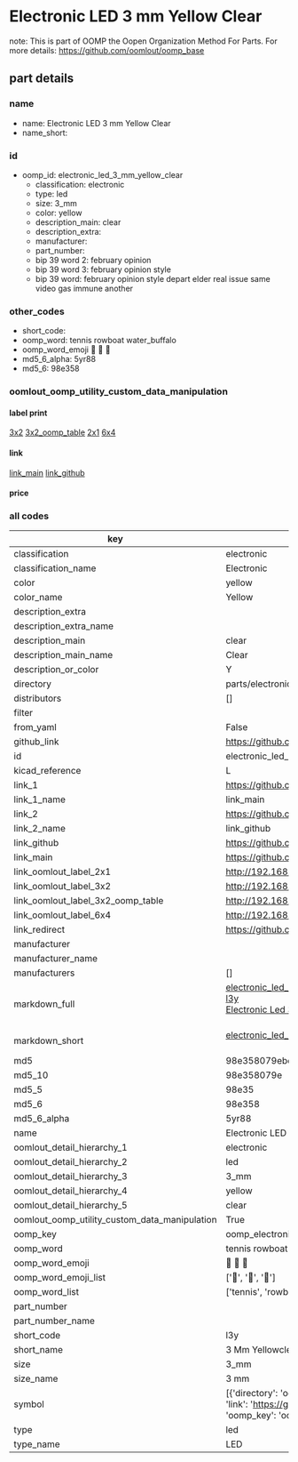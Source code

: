 # Electronic LED 3 mm Yellow Clear  

note: This is part of OOMP the Oopen Organization Method For Parts. For more details: https://github.com/oomlout/oomp_base

##  part details
  







### name
* name: Electronic LED 3 mm Yellow Clear
* name_short: 
### id
* oomp_id: electronic_led_3_mm_yellow_clear
  * classification: electronic
  * type: led
  * size: 3_mm
  * color: yellow
  * description_main: clear
  * description_extra: 
  * manufacturer: 
  * part_number: 
  * bip 39 word 2: february opinion
  * bip 39 word 3: february opinion style
  * bip 39 word: february opinion style depart elder real issue same video gas immune another

### other_codes
* short_code: 
* oomp_word: tennis rowboat water_buffalo
* oomp_word_emoji :tennis: :rowboat: :water_buffalo:
* md5_6_alpha: 5yr88
* md5_6: 98e358






### oomlout_oomp_utility_custom_data_manipulation
#### label print
[3x2](http://192.168.1.245:1112/?label=oomp%205yr88)
[3x2_oomp_table](http://192.168.1.108:1112/?label=oomp%205yr88)
[2x1](http://192.168.1.242:1112/?label=oomp%205yr88)
[6x4](http://192.168.1.55:1112/?label=oomp%205yr88)    

#### link

[link_main](https://github.com/oomlout/oomlout_oomp_version_1_messy/tree/main/parts/electronic_led_3_mm_yellow_clear) [link_github](https://github.com/oomlout/oomlout_oomp_version_1_messy/tree/main/parts/electronic_led_3_mm_yellow_clear)                             

#### price







### all codes 
| key | value |  
| --- | --- |  
| classification | electronic |  
| classification_name | Electronic |  
| color | yellow |  
| color_name | Yellow |  
| description_extra |  |  
| description_extra_name |  |  
| description_main | clear |  
| description_main_name | Clear |  
| description_or_color | Y  |  
| directory | parts/electronic_led_3_mm_yellow_clear |  
| distributors | [] |  
| filter |  |  
| from_yaml | False |  
| github_link | https://github.com/oomlout/oomlout_oomp_part_src/tree/main/parts/electronic_led_3_mm_yellow_clear |  
| id | electronic_led_3_mm_yellow_clear |  
| kicad_reference | L |  
| link_1 | https://github.com/oomlout/oomlout_oomp_version_1_messy/tree/main/parts/electronic_led_3_mm_yellow_clear |  
| link_1_name | link_main |  
| link_2 | https://github.com/oomlout/oomlout_oomp_version_1_messy/tree/main/parts/electronic_led_3_mm_yellow_clear |  
| link_2_name | link_github |  
| link_github | https://github.com/oomlout/oomlout_oomp_version_1_messy/tree/main/parts/electronic_led_3_mm_yellow_clear |  
| link_main | https://github.com/oomlout/oomlout_oomp_version_1_messy/tree/main/parts/electronic_led_3_mm_yellow_clear |  
| link_oomlout_label_2x1 | http://192.168.1.242:1112/?label=oomp%205yr88 |  
| link_oomlout_label_3x2 | http://192.168.1.245:1112/?label=oomp%205yr88 |  
| link_oomlout_label_3x2_oomp_table | http://192.168.1.108:1112/?label=oomp%205yr88 |  
| link_oomlout_label_6x4 | http://192.168.1.55:1112/?label=oomp%205yr88 |  
| link_redirect | https://github.com/oomlout/oomlout_oomp_version_1_messy/tree/main/parts/electronic_led_3_mm_yellow_clear |  
| manufacturer |  |  
| manufacturer_name |  |  
| manufacturers | [] |  
| markdown_full | [electronic_led_3_mm_yellow_clear](none)<br>[l3y](none)<br>[Electronic Led 3 Mm Yellow Clear](none)<br><br> |  
| markdown_short | [electronic_led_3_mm_yellow_clear](none)<br><br> |  
| md5 | 98e358079ebeeed6cba3a3adafa6daa2 |  
| md5_10 | 98e358079e |  
| md5_5 | 98e35 |  
| md5_6 | 98e358 |  
| md5_6_alpha | 5yr88 |  
| name | Electronic LED 3 mm Yellow Clear |  
| oomlout_detail_hierarchy_1 | electronic |  
| oomlout_detail_hierarchy_2 | led |  
| oomlout_detail_hierarchy_3 | 3_mm |  
| oomlout_detail_hierarchy_4 | yellow |  
| oomlout_detail_hierarchy_5 | clear |  
| oomlout_oomp_utility_custom_data_manipulation | True |  
| oomp_key | oomp_electronic_led_3_mm_yellow_clear |  
| oomp_word | tennis rowboat water_buffalo |  
| oomp_word_emoji | :tennis: :rowboat: :water_buffalo: |  
| oomp_word_emoji_list | [':tennis:', ':rowboat:', ':water_buffalo:'] |  
| oomp_word_list | ['tennis', 'rowboat', 'water_buffalo'] |  
| part_number |  |  
| part_number_name |  |  
| short_code | l3y |  
| short_name | 3 Mm Yellowclear Led |  
| size | 3_mm |  
| size_name | 3 mm |  
| symbol | [{'directory': 'oomlout_oomp_symbol_bot/symbols/kicad_device_led//working/working.kicad_sym', 'index': 0, 'link': 'https://github.com/oomlout/oomlout_oomp_symbol_bot/tree/main/symbols/kicad_device_led', 'oomp_key': 'oomp_kicad_device_led'}] |  
| type | led |  
| type_name | LED |  
